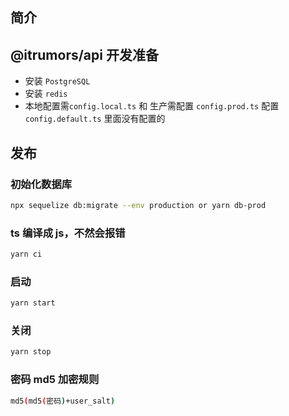 ## 简介

## @itrumors/api 开发准备
- 安装 `PostgreSQL`
- 安装 `redis`
- 本地配置需`config.local.ts` 和 生产需配置 `config.prod.ts` 配置 `config.default.ts` 里面没有配置的

## 发布

### 初始化数据库

```bash
npx sequelize db:migrate --env production or yarn db-prod
```

### ts 编译成 js，不然会报错

```bash
yarn ci
```

### 启动

```bash
yarn start
```

### 关闭

```bash
yarn stop
```

### 密码 md5 加密规则

```bash
md5(md5(密码)+user_salt)
```
